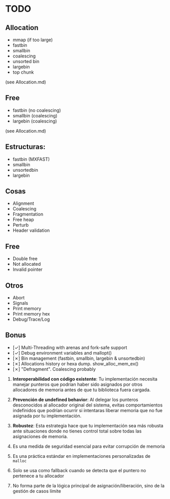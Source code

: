 # TODO


## Allocation
- mmap (if too large)
- fastbin
- smallbin
- coalescing
- unsorted bin
- largebin
- top chunk

(see Allocation.md)

## Free
- fastbin (no coalescing)
- smallbin (coalescing)
- largebin (coalescing)

(see Allocation.md)

## Estructuras:
- fastbin (MXFAST)
- smallbin
- unsortedbin
- largebin

## Cosas
- Alignment
- Coalescing
- Fragmentation
- Free heap
- Perturb
- Header validation

## Free
- Double free
- Not allocated
- Invalid pointer

## Otros
- Abort
- Signals
- Print memory
- Print memory hex
- Debug/Trace/Log

## Bonus

- [✓] Multi-Threading with arenas and fork-safe support
- [✓] Debug environment variables and mallopt()
- [✗] Bin management (fastbin, smallbin, largebin & unsortedbin)
- [✗] Allocations history or hexa dump. show_alloc_mem_ex()
- [✗] "Defragment". Coalescing probably

1. **Interoperabilidad con código existente**: Tu implementación necesita manejar punteros que podrían haber sido asignados por otros allocadores de memoria antes de que tu biblioteca fuera cargada.

2. **Prevención de undefined behavior**: Al delegar los punteros desconocidos al allocador original del sistema, evitas comportamientos indefinidos que podrían ocurrir si intentaras liberar memoria que no fue asignada por tu implementación.

3. **Robustez**: Esta estrategia hace que tu implementación sea más robusta ante situaciones donde no tienes control total sobre todas las asignaciones de memoria.

1. Es una medida de seguridad esencial para evitar corrupción de memoria
2. Es una práctica estándar en implementaciones personalizadas de `malloc`
3. Solo se usa como fallback cuando se detecta que el puntero no pertenece a tu allocador
4. No forma parte de la lógica principal de asignación/liberación, sino de la gestión de casos límite
